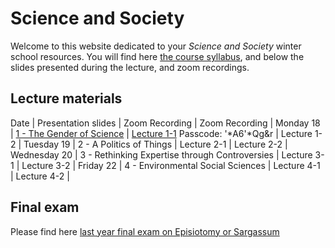 # Science and Society

Welcome to this website dedicated to your *Science and Society* winter school resources. You will find here [the course syllabus](/resources/science-and-society-syllabus.pdf), and below the slides presented during the lecture, and zoom recordings.

## Lecture materials

Date | Presentation slides | Zoom Recording | Zoom Recording |
Monday 18 | [1 - The Gender of Science](/resources/1-the-gender-of-science.pdf) | [Lecture 1-1](https://sciencespo.zoom.us/rec/share/h2zARjm3g-VNgRQ-ndTKKs_aCTgFnPiF6W909EXMtCVOELYT9z3D1dLvSLUOxVVq.16oU2Zkf9N_EtJKg) Passcode: '*A6'*Qg&r | Lecture 1-2 |
Tuesday 19 | 2 - A Politics of Things | Lecture 2-1 | Lecture 2-2 |
Wednesday 20 | 3 - Rethinking Expertise through Controversies | Lecture 3-1 | Lecture 3-2 |
Friday 22 | 4 - Environmental Social Sciences | Lecture 4-1 | Lecture 4-2 |

## Final exam

Please find here [last year final exam on Episiotomy or Sargassum](/resources/2020-science-and-society-exam.pdf)
